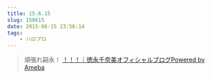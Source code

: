 ```yaml
---
title: 15.6.15
slug: 150615
date: 2015-06-15 23:56:14
tags:
    - ハロプロ
---
```

>頑張れ嗣永！
[！！！｜徳永千奈美オフィシャルブログPowered by Ameba](http://ameblo.jp/tokunaga-chinami-blog/entry-12039673980.html)
